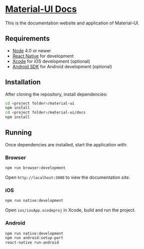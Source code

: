 # [Material-UI Docs](http://callemall.github.io/material-ui/)

This is the documentation website and application of Material-UI.

## Requirements

- [Node](https://nodejs.org) 4.0 or newer
- [React Native](http://facebook.github.io/react-native/docs/getting-started.html) for development
- [Xcode](https://developer.apple.com/xcode/) for iOS development (optional)
- [Android SDK](https://developer.android.com/sdk/) for Android development (optional)

## Installation
After cloning the repository, install dependencies:
```sh
cd <project folder>/material-ui
npm install
cd <project folder>/material-ui/docs
npm install
```

## Running

Once dependencies are installed, start the application with:

### Browser

```sh
npm run browser:development
```

Open `http://localhost:3000` to view the documentation site.

### iOS

```sh
npm run native:development
```

Open `ios/iosApp.xcodeproj` in Xcode, build and run the project.

### Android

```sh
npm run native:development
npm run android:setup-port
react-native run-android
```

